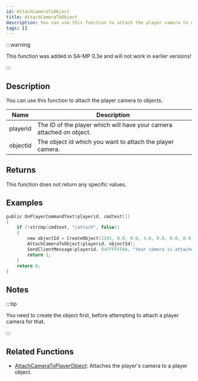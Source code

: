 ```yaml
---
id: AttachCameraToObject
title: AttachCameraToObject
description: You can use this function to attach the player camera to objects.
tags: []
---
```


:::warning

This function was added in SA-MP 0.3e and will not work in earlier versions!

:::

## Description

You can use this function to attach the player camera to objects.

| Name     | Description                                                          |
| -------- | -------------------------------------------------------------------- |
| playerid | The ID of the player which will have your camera attached on object. |
| objectid | The object id which you want to attach the player camera.            |

## Returns

This function does not return any specific values.

## Examples

```c
public OnPlayerCommandText(playerid, cmdtext[])
{
    if (!strcmp(cmdtext, "/attach", false))
    {
        new objectId = CreateObject(1245, 0.0, 0.0, 3.0, 0.0, 0.0, 0.0);
        AttachCameraToObject(playerid, objectId);
        SendClientMessage(playerid, 0xFFFFFFAA, "Your camera is attached on object now.");
        return 1;
    }
    return 0;
}
```

## Notes

:::tip

You need to create the object first, before attempting to attach a player camera for that.

:::

## Related Functions

- [AttachCameraToPlayerObject](AttachCameraToPlayerObject): Attaches the player's camera to a player object.
